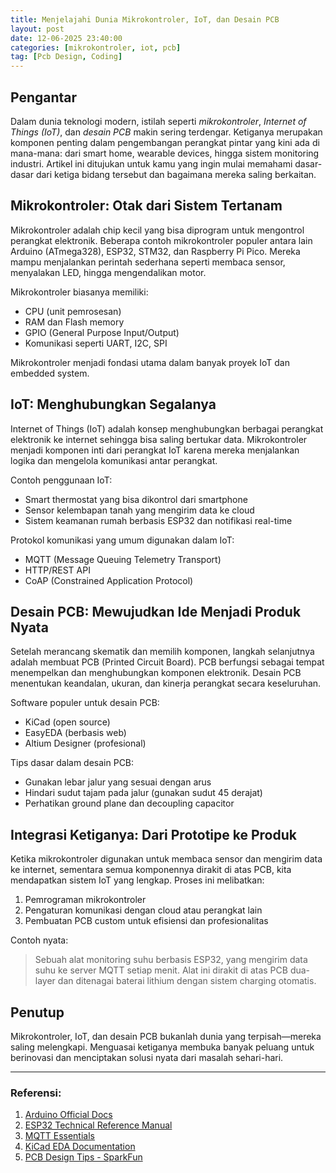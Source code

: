 ```yaml
---
title: Menjelajahi Dunia Mikrokontroler, IoT, dan Desain PCB
layout: post
date: 12-06-2025 23:40:00
categories: [mikrokontroler, iot, pcb]
tag: [Pcb Design, Coding]
---
```


## Pengantar

Dalam dunia teknologi modern, istilah seperti *mikrokontroler*, *Internet of Things (IoT)*, dan *desain PCB* makin sering terdengar. Ketiganya merupakan komponen penting dalam pengembangan perangkat pintar yang kini ada di mana-mana: dari smart home, wearable devices, hingga sistem monitoring industri. Artikel ini ditujukan untuk kamu yang ingin mulai memahami dasar-dasar dari ketiga bidang tersebut dan bagaimana mereka saling berkaitan.

## Mikrokontroler: Otak dari Sistem Tertanam

Mikrokontroler adalah chip kecil yang bisa diprogram untuk mengontrol perangkat elektronik. Beberapa contoh mikrokontroler populer antara lain Arduino (ATmega328), ESP32, STM32, dan Raspberry Pi Pico. Mereka mampu menjalankan perintah sederhana seperti membaca sensor, menyalakan LED, hingga mengendalikan motor.

Mikrokontroler biasanya memiliki:
- CPU (unit pemrosesan)
- RAM dan Flash memory
- GPIO (General Purpose Input/Output)
- Komunikasi seperti UART, I2C, SPI

Mikrokontroler menjadi fondasi utama dalam banyak proyek IoT dan embedded system.

## IoT: Menghubungkan Segalanya

Internet of Things (IoT) adalah konsep menghubungkan berbagai perangkat elektronik ke internet sehingga bisa saling bertukar data. Mikrokontroler menjadi komponen inti dari perangkat IoT karena mereka menjalankan logika dan mengelola komunikasi antar perangkat.

Contoh penggunaan IoT:
- Smart thermostat yang bisa dikontrol dari smartphone
- Sensor kelembapan tanah yang mengirim data ke cloud
- Sistem keamanan rumah berbasis ESP32 dan notifikasi real-time

Protokol komunikasi yang umum digunakan dalam IoT:
- MQTT (Message Queuing Telemetry Transport)
- HTTP/REST API
- CoAP (Constrained Application Protocol)

## Desain PCB: Mewujudkan Ide Menjadi Produk Nyata

Setelah merancang skematik dan memilih komponen, langkah selanjutnya adalah membuat PCB (Printed Circuit Board). PCB berfungsi sebagai tempat menempelkan dan menghubungkan komponen elektronik. Desain PCB menentukan keandalan, ukuran, dan kinerja perangkat secara keseluruhan.

Software populer untuk desain PCB:
- KiCad (open source)
- EasyEDA (berbasis web)
- Altium Designer (profesional)

Tips dasar dalam desain PCB:
- Gunakan lebar jalur yang sesuai dengan arus
- Hindari sudut tajam pada jalur (gunakan sudut 45 derajat)
- Perhatikan ground plane dan decoupling capacitor

## Integrasi Ketiganya: Dari Prototipe ke Produk

Ketika mikrokontroler digunakan untuk membaca sensor dan mengirim data ke internet, sementara semua komponennya dirakit di atas PCB, kita mendapatkan sistem IoT yang lengkap. Proses ini melibatkan:
1. Pemrograman mikrokontroler
2. Pengaturan komunikasi dengan cloud atau perangkat lain
3. Pembuatan PCB custom untuk efisiensi dan profesionalitas

Contoh nyata:
> Sebuah alat monitoring suhu berbasis ESP32, yang mengirim data suhu ke server MQTT setiap menit. Alat ini dirakit di atas PCB dua-layer dan ditenagai baterai lithium dengan sistem charging otomatis.

## Penutup

Mikrokontroler, IoT, dan desain PCB bukanlah dunia yang terpisah—mereka saling melengkapi. Menguasai ketiganya membuka banyak peluang untuk berinovasi dan menciptakan solusi nyata dari masalah sehari-hari.

---

### Referensi:
1. [Arduino Official Docs](https://www.arduino.cc/en/Guide)
2. [ESP32 Technical Reference Manual](https://www.espressif.com/en/support/download/documents)
3. [MQTT Essentials](https://www.hivemq.com/mqtt-essentials/)
4. [KiCad EDA Documentation](https://docs.kicad.org/)
5. [PCB Design Tips - SparkFun](https://learn.sparkfun.com/tutorials/designing-pcbs)

